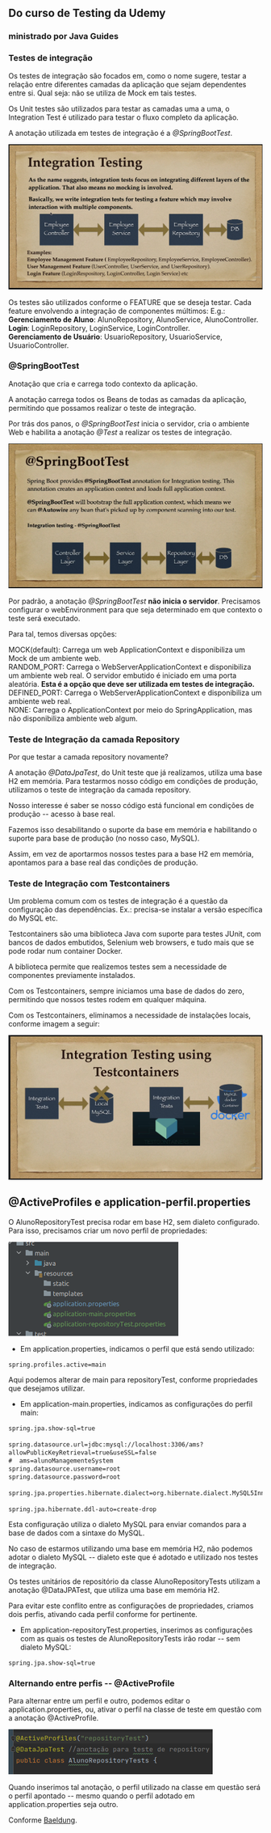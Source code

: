 ## Do curso de Testing da Udemy
### ministrado por Java Guides

### Testes de integração
Os testes de integração são focados em, como o nome sugere, testar a relação entre diferentes camadas da aplicação que sejam dependentes entre si. Qual seja: não se utiliza de Mock em tais testes.

Os Unit testes são utilizados para testar as camadas uma a uma, o Integration Test é utilizado para testar o fluxo completo da aplicação.

A anotação utilizada em testes de integração é a *@SpringBootTest*.

<img src="images/img.png">

Os testes são utilizados conforme o FEATURE que se deseja testar. Cada feature envolvendo a integração de componentes múltimos: E.g.: <br> 
**Gerenciamento de Aluno**: AlunoRepository, AlunoService, AlunoController. <br>
**Login**: LoginRepository, LoginService, LoginController. <br>
**Gerenciamento de Usuário**: UsuarioRepository, UsuarioService, UsuarioController.


### @SpringBootTest

Anotação que cria e carrega todo contexto da aplicação. 

A anotação carrega todos os Beans de todas as camadas da aplicação, permitindo que possamos realizar o teste de integração.

Por trás dos panos, o *@SpringBootTest* inicia o servidor, cria o ambiente Web e habilita a anotação *@Test* a realizar os testes de integração.

<img src="images/img_1.png">

Por padrão, a anotação *@SpringBootTest* **não inicia o servidor**. Precisamos configurar o webEnvironment para que seja determinado em que contexto o teste será executado.

Para tal, temos diversas opções:

MOCK(default): Carrega um web ApplicationContext e disponibiliza um Mock de um ambiente web. <br>
RANDOM_PORT: Carrega o WebServerApplicationContext e disponibiliza um ambiente web real. O servidor embutido é iniciado em uma porta aleatória. **Esta é a opção que deve ser utilizada em testes de integração.**<br>
DEFINED_PORT: Carrega o WebServerApplicationContext e disponibiliza um ambiente web real. <br>
NONE: Carrega o ApplicationContext por meio do SpringApplication, mas não disponibiliza ambiente web algum.

### Teste de Integração da camada Repository
Por que testar a camada repository novamente?

A anotação *@DataJpaTest*, do Unit teste que já realizamos, utiliza uma base H2 em memória. 
Para testarmos nosso código em condições de produção, utilizamos o teste de integração da camada repository.

Nosso interesse é saber se nosso código está funcional em condições de produção -- acesso à base real.

Fazemos isso desabilitando o suporte da base em memória e habilitando o suporte para base de produção (no nosso caso, MySQL).

Assim, em vez de aportarmos nossos testes para a base H2 em memória, apontamos para a base real das condições de produção.


### Teste de Integração com Testcontainers
Um problema comum com os testes de integração é a questão da configuração das dependências. Ex.: precisa-se instalar a versão específica do MySQL etc.

Testcontainers são uma biblioteca Java com suporte para testes JUnit, com bancos de dados embutidos, Selenium web browsers, e tudo mais que se pode rodar num container Docker.

A biblioteca permite que realizemos testes sem a necessidade de componentes previamente instalados. 

Com os Testcontainers, sempre iniciamos uma base de dados do zero, permitindo que nossos testes rodem em qualquer máquina.

Com os Testcontainers, eliminamos a necessidade de instalações locais, conforme imagem a seguir:

<img src="images/img_3.png">

## @ActiveProfiles e application-perfil.properties

O AlunoRepositoryTest precisa rodar em base H2, sem dialeto
configurado. Para isso, precisamos criar um novo perfil
de propriedades:

![img.png](images/img_4.png)

* Em application.properties, indicamos o perfil que está sendo utilizado:

```properties
spring.profiles.active=main
```

Aqui podemos alterar de main para repositoryTest, conforme propriedades que desejamos utilizar.

* Em application-main.properties, indicamos as configurações do perfil main:

```properties
spring.jpa.show-sql=true

spring.datasource.url=jdbc:mysql://localhost:3306/ams?allowPublicKeyRetrieval=true&useSSL=false
#  ams=alunoManagementeSystem
spring.datasource.username=root
spring.datasource.password=root

spring.jpa.properties.hibernate.dialect=org.hibernate.dialect.MySQL5InnoDBDialect

spring.jpa.hibernate.ddl-auto=create-drop

```

Esta configuração utiliza o dialeto MySQL para enviar comandos para a base de dados com a sintaxe do MySQL.

No caso de estarmos utilizando uma base em memória H2, não podemos adotar o dialeto MySQL --
dialeto este que é adotado e utilizado nos testes de integração.

Os testes unitários de repositório da classe AlunoRepositoryTests utilizam a anotação @DataJPATest, que utiliza uma base em memória H2.

Para evitar este conflito entre as configurações de propriedades, criamos dois perfis, ativando cada perfil conforme for pertinente.

* Em application-repositoryTest.properties, inserimos as configurações com as
quais os testes de AlunoRepositoryTests irão rodar -- sem dialeto MySQL:

```properties
spring.jpa.show-sql=true
```

### Alternando entre perfis -- @ActiveProfile

Para alternar entre um perfil e outro, podemos editar o application.properties, ou, 
ativar o perfil na classe de teste em questão com a anotação @ActiveProfile.

![img.png](img.png)

Quando inserimos tal anotação, o perfil utilizado na classe em questão será o perfil
apontado -- mesmo quando o perfil adotado em application.properties seja outro.

Conforme [Baeldung](https://www.baeldung.com/spring-profiles).
